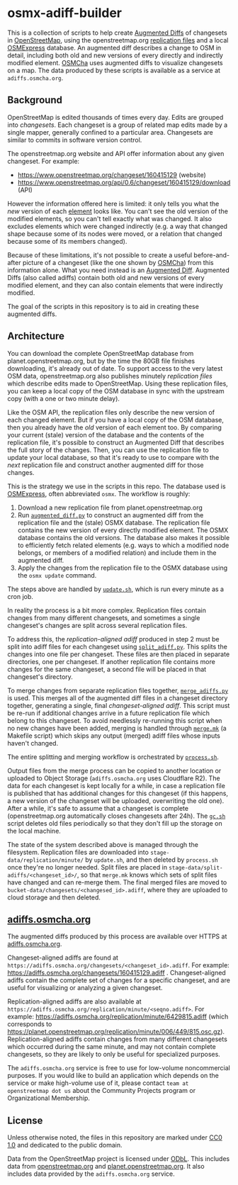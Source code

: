 # osmx-adiff-builder

This is a collection of scripts to help create [Augmented Diffs](https://wiki.openstreetmap.org/wiki/Overpass_API/Augmented_Diffs) of changesets in [OpenStreetMap](https://www.openstreetmap.org/), using the openstreetmap.org [replication files](https://wiki.openstreetmap.org/wiki/Planet.osm/diffs) and a local [OSMExpress](https://github.com/bdon/OSMExpress) database. An augmented diff describes a change to OSM in detail, including both old and new versions of every directly and indirectly modified element. [OSMCha](https://osmcha.org) uses augmented diffs to visualize changesets on a map. The data produced by these scripts is available as a service at `adiffs.osmcha.org`.

## Background

OpenStreetMap is edited thousands of times every day. Edits are grouped into _changesets_. Each changeset is a group of related map edits made by a single mapper, generally confined to a particular area. Changesets are similar to commits in software version control.

The openstreetmap.org website and API offer information about any given changeset. For example:
- https://www.openstreetmap.org/changeset/160415129 (website)
- https://www.openstreetmap.org/api/0.6/changeset/160415129/download (API)

However the information offered here is limited: it only tells you what the _new_ version of each [element](https://wiki.openstreetmap.org/wiki/Elements) looks like. You can't see the old version of the modified elements, so you can't tell exactly what was changed. It also excludes elements which were changed indirectly (e.g. a way that changed shape because some of its nodes were moved, or a relation that changed because some of its members changed).

Because of these limitations, it's not possible to create a useful before-and-after picture of a changeset (like the one shown by [OSMCha](https://osmcha.org/changesets/160415129)) from this information alone. What you need instead is an [Augmented Diff](https://wiki.openstreetmap.org/wiki/Overpass_API/Augmented_Diffs). Augmented Diffs (also called adiffs) contain both old and new versions of every modified element, and they can also contain elements that were indirectly modified.

The goal of the scripts in this repository is to aid in creating these augmented diffs.

## Architecture

You can download the complete OpenStreetMap database from planet.openstreetmap.org, but by the time the 80GB file finishes downloading, it's already out of date. To support access to the very latest OSM data, openstreetmap.org also publishes minutely _replication files_ which describe edits made to OpenStreetMap. Using these replication files, you can keep a local copy of the OSM database in sync with the upstream copy (with a one or two minute delay).

Like the OSM API, the replication files only describe the new version of each changed element. But if you have a local copy of the OSM database, then you already have the _old_ version of each element too. By comparing your current (stale) version of the database and the contents of the replication file, it's possible to construct an Augmented Diff that describes the full story of the changes. Then, you can use the replication file to update your local database, so that it's ready to use to compare with the _next_ replication file and construct another augmented diff for those changes.

This is the strategy we use in the scripts in this repo. The database used is [OSMExpress](https://github.com/bdon/OSMExpress), often abbreviated `osmx`. The workflow is roughly:

1. Download a new replication file from planet.openstreetmap.org
2. Run [`augmented_diff.py`](./augmented_diff.py) to construct an augmented diff from the replication file and the (stale) OSMX database. The replication file contains the new version of every directly modified element. The OSMX database contains the old versions. The database also makes it possible to efficiently fetch related elements (e.g. ways to which a modified node belongs, or members of a modified relation) and include them in the augmented diff.
3. Apply the changes from the replication file to the OSMX database using the `osmx update` command.

The steps above are handled by [`update.sh`](./update.sh), which is run every minute as a cron job.

In reality the process is a bit more complex. Replication files contain changes from many different changesets, and sometimes a single changeset's changes are split across several replication files.

To address this, the _replication-aligned adiff_ produced in step 2 must be split into adiff files for each changeset using [`split_adiff.py`](./split_adiff.py). This splits the changes into one file per changeset. These files are then placed in separate directories, one per changeset. If another replication file contains more changes for the same changeset, a second file will be placed in that changeset's directory.

To merge changes from separate replication files together, [`merge_adiffs.py`](./merge_adiffs.py) is used. This merges all of the augmented diff files in a changeset directory together, generating a single, final _changeset-aligned adiff_. This script must be re-run if additional changes arrive in a future replication file which belong to this changeset. To avoid needlessly re-running this script when no new changes have been added, merging is handled through [`merge.mk`](./merge.mk) (a Makefile script) which skips any output (merged) adiff files whose inputs haven't changed.

The entire splitting and merging workflow is orchestrated by [`process.sh`](./process.sh).

Output files from the merge process can be copied to another location or uploaded to Object Storage (`adiffs.osmcha.org` uses Cloudflare R2). The data for each changeset is kept locally for a while, in case a replication file is published that has additional changes for this changeset (if this happens, a new version of the changeset will be uploaded, overwriting the old one). After a while, it's safe to assume that a changeset is complete (openstreetmap.org automatically closes changesets after 24h). The [`gc.sh`](./gc.sh) script deletes old files periodically so that they don't fill up the storage on the local machine.

The state of the system described above is managed through the filesystem. Replication files are downloaded into `stage-data/replication/minute/` by `update.sh`, and then deleted by `process.sh` once they're no longer needed. Split files are placed in `stage-data/split-adiffs/<changeset_id>/`, so that `merge.mk` knows which sets of split files have changed and can re-merge them. The final merged files are moved to `bucket-data/changesets/<changesed_id>.adiff`, where they are uploaded to cloud storage and then deleted.

## [adiffs.osmcha.org](https://adiffs.osmcha.org)

The augmented diffs produced by this process are available over HTTPS at [adiffs.osmcha.org](https://adiffs.osmcha.org).

Changeset-aligned adiffs are found at `https://adiffs.osmcha.org/changesets/<changeset_id>.adiff`. For example: https://adiffs.osmcha.org/changesets/160415129.adiff . Changeset-aligned adiffs contain the complete set of changes for a specific changeset, and are useful for visualizing or analyzing a given changeset.

Replication-aligned adiffs are also available at `https://adiffs.osmcha.org/replication/minute/<seqno.adiff>`. For example: https://adiffs.osmcha.org/replication/minute/6429815.adiff (which corresponds to https://planet.openstreetmap.org/replication/minute/006/449/815.osc.gz). Replication-aligned adiffs contain changes from many different changesets which occurred during the same minute, and may not contain complete changesets, so they are likely to only be useful for specialized purposes.

The `adiffs.osmcha.org` service is free to use for low-volume noncommercial purposes. If you would like to build an application which depends on the service or make high-volume use of it, please contact `team at openstreetmap dot us` about the Community Projects program or Organizational Membership.

## License

Unless otherwise noted, the files in this repository are marked under [CC0 1.0](https://creativecommons.org/publicdomain/zero/1.0/) and dedicated to the public domain.

Data from the OpenStreetMap project is licensed under [ODbL](https://opendatacommons.org/licenses/odbl/). This includes data from [openstreetmap.org](https://www.openstreetmap.org/) and [planet.openstreetmap.org](https://planet.openstreetmap.org/). It also includes data provided by the `adiffs.osmcha.org` service.
